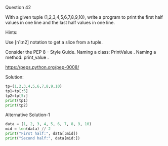 Question 42

With a given tuple (1,2,3,4,5,6,7,8,9,10), write a program to print the first half values 
in one line and the last half values in one line.

Hints:

Use [n1:n2] notation to get a slice from a tuple.

Consider the PEP 8 - Style Guide. Naming a class: PrintValue . Naming a method: print_value .

https://peps.python.org/pep-0008/

Solution:

```python
tp=(1,2,3,4,5,6,7,8,9,10)
tp1=tp[:5]
tp2=tp[5:]
print(tp1)
print(tp2)
```

Alternative Solution-1

```python
data = (1, 2, 3, 4, 5, 6, 7, 8, 9, 10)
mid = len(data) // 2
print("First half:", data[:mid])
print("Second half:", data[mid:])
```
